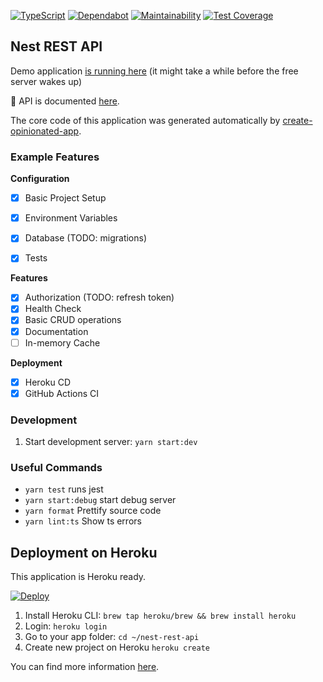 [![TypeScript](https://badges.frapsoft.com/typescript/version/typescript-next.svg?v=101)](https://www.typescriptlang.org/)
[![Dependabot](https://badgen.net/dependabot/developer239/nest-rest-api/241242706?icon=dependabot)](https://dependabot.com/)
[![Maintainability](https://api.codeclimate.com/v1/badges/ae13e67516a18ad471b0/maintainability)](https://codeclimate.com/github/developer239/nest-rest-api/maintainability)
[![Test Coverage](https://api.codeclimate.com/v1/badges/ae13e67516a18ad471b0/test_coverage)](https://codeclimate.com/github/developer239/nest-rest-api/test_coverage)

## Nest REST API

Demo application [is running here](https://nest-rest-api.herokuapp.com/) (it might take a while before the free server wakes up)

📘 API is documented [here](https://nest-rest-api.herokuapp.com/api).

The core code of this application was generated automatically by [create-opinionated-app](https://github.com/developer239/create-opinionated-app).

### Example Features

**Configuration**
- [x] Basic Project Setup
- [x] Environment Variables
- [x] Database (TODO: migrations)
- [x] Tests


**Features**
- [x] Authorization (TODO: refresh token)
- [x] Health Check
- [x] Basic CRUD operations
- [x] Documentation
- [ ] In-memory Cache

**Deployment**
- [x] Heroku CD
- [x] GitHub Actions CI

### Development

1. Start development server: `yarn start:dev`

### Useful Commands

- `yarn test` runs jest
- `yarn start:debug` start debug server
- `yarn format` Prettify source code
- `yarn lint:ts` Show ts errors

## Deployment on Heroku

This application is Heroku ready.

[![Deploy](https://www.herokucdn.com/deploy/button.png)](https://heroku.com/deploy)

1. Install Heroku CLI: `brew tap heroku/brew && brew install heroku`
2. Login: `heroku login`
3. Go to your app folder: `cd ~/nest-rest-api`
4. Create new project on Heroku `heroku create`

You can find more information [here](https://devcenter.heroku.com/articles/heroku-cli).
